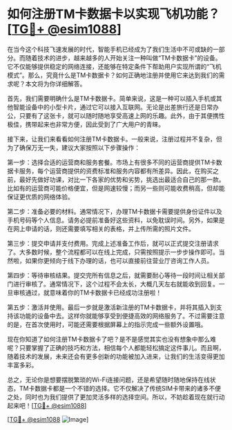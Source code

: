 # 如何注册TM卡数据卡以实现飞机功能？[[TG💪+ @esim1088](https://t.me/s/esim1088)]

在当今这个科技飞速发展的时代，智能手机已经成为了我们生活中不可或缺的一部分。而随着技术的进步，越来越多的人开始关注一种叫做“TM卡数据卡”的设备。它不仅能够提供稳定的网络连接，还能够在特定条件下帮助用户实现所谓的“飞机模式”。那么，究竟什么是TM卡数据卡？如何正确地注册并使用它来达到我们的需求呢？本文将为你详细解答。

首先，我们需要明确什么是TM卡数据卡。简单来说，这是一种可以插入手机或其他智能设备中的小型卡片，通过它可以接入互联网。无论是出差旅行还是日常办公，只要有了这张卡，就可以随时随地享受高速上网的乐趣。此外，由于其便携性极佳，携带起来也非常方便，因此受到了广大用户的青睐。

接下来，让我们来看看如何注册TM卡数据卡。一般来说，注册过程并不复杂，但为了确保万无一失，建议大家按照以下步骤操作：

第一步：选择合适的运营商和服务套餐。市场上有很多不同的运营商提供TM卡数据卡服务，每个运营商提供的资费标准和服务内容都有所差异。因此，在购买之前，最好先做好功课，对比一下各家的优势和劣势，挑选出最适合自己的那一款。比如有的运营商可能价格便宜，但是网速较慢；而另一些则可能收费稍高，但却能保证更优质的网络体验。

第二步：准备必要的材料。通常情况下，办理TM卡数据卡需要提供身份证件以及手机号码等个人信息。请务必提前准备好这些资料，以免耽误时间。另外，如果是在网上申请的话，则还需要填写相关的表格，并上传所需的照片文件。

第三步：提交申请并支付费用。完成上述准备工作后，就可以正式提交注册请求了。大多数时候，整个流程都可以在线上完成，只需按照提示一步步操作即可。当然啦，如果你更倾向于线下办理的话，也可以直接前往营业厅咨询工作人员。

第四步：等待审核结果。提交完所有信息之后，就需要耐心等待一段时间让相关部门进行审核了。通常情况下，这个过程不会太长，大概几天左右就能收到回复。一旦审核通过，就意味着你的TM卡数据卡已经成功注册啦！

第五步：激活并使用。最后一步就是激活新注册的TM卡数据卡，并将其插入到支持该功能的设备中去。这样你就能够享受到便捷高效的网络服务了。不过需要注意的是，在首次使用时，可能还需要根据屏幕上的指示完成一些额外设置哦。

现在你知道了如何注册TM卡数据卡了吧？是不是感觉其实也没有想象中那么难呢？只要掌握了正确的技巧和方法，相信每个人都能轻松搞定这件事儿。而且啊，随着技术的发展，未来还会有更多创新的功能被加入进来，让我们的生活变得更加丰富多彩。

总之，无论你是想要摆脱繁琐的Wi-Fi连接问题，还是希望随时随地保持在线状态，TM卡数据卡都是一个不错的选择。它不仅解决了传统SIM卡带来的诸多不便之处，同时也为我们提供了更加灵活多样的选择空间。所以，不妨趁着现在就行动起来吧！[[TG💪+ @esim1088](https://t.me/s/esim1088)]

[[TG💪+ @esim1088](https://t.me/s/esim1088) ![Image](https://i.postimg.cc/4NQfJmqS/Snipaste-2025-05-13-00-14-12.png)]